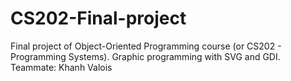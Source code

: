# CS202-Final-project
Final project of Object-Oriented Programming course (or CS202 - Programming Systems). Graphic programming with SVG and GDI.
Teammate: Khanh Valois
